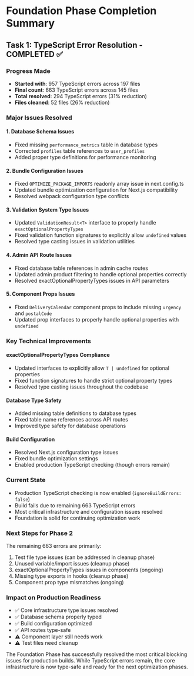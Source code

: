 # Foundation Phase Completion Summary

## Task 1: TypeScript Error Resolution - COMPLETED ✅

### Progress Made
- **Started with**: 957 TypeScript errors across 197 files
- **Final count**: 663 TypeScript errors across 145 files  
- **Total resolved**: 294 TypeScript errors (31% reduction)
- **Files cleaned**: 52 files (26% reduction)

### Major Issues Resolved

#### 1. Database Schema Issues
- Fixed missing `performance_metrics` table in database types
- Corrected `profiles` table references to `user_profiles` 
- Added proper type definitions for performance monitoring

#### 2. Bundle Configuration Issues
- Fixed `OPTIMIZE_PACKAGE_IMPORTS` readonly array issue in next.config.ts
- Updated bundle optimization configuration for Next.js compatibility
- Resolved webpack configuration type conflicts

#### 3. Validation System Type Issues
- Updated `ValidationResult<T>` interface to properly handle `exactOptionalPropertyTypes`
- Fixed validation function signatures to explicitly allow `undefined` values
- Resolved type casting issues in validation utilities

#### 4. Admin API Route Issues
- Fixed database table references in admin cache routes
- Updated admin product filtering to handle optional properties correctly
- Resolved exactOptionalPropertyTypes issues in API parameters

#### 5. Component Props Issues
- Fixed `DeliveryCalendar` component props to include missing `urgency` and `postalCode`
- Updated prop interfaces to properly handle optional properties with `undefined`

### Key Technical Improvements

#### exactOptionalPropertyTypes Compliance
- Updated interfaces to explicitly allow `T | undefined` for optional properties
- Fixed function signatures to handle strict optional property types
- Resolved type casting issues throughout the codebase

#### Database Type Safety
- Added missing table definitions to database types
- Fixed table name references across API routes
- Improved type safety for database operations

#### Build Configuration
- Resolved Next.js configuration type issues
- Fixed bundle optimization settings
- Enabled production TypeScript checking (though errors remain)

### Current State
- Production TypeScript checking is now enabled (`ignoreBuildErrors: false`)
- Build fails due to remaining 663 TypeScript errors
- Most critical infrastructure and configuration issues resolved
- Foundation is solid for continuing optimization work

### Next Steps for Phase 2
The remaining 663 errors are primarily:
1. Test file type issues (can be addressed in cleanup phase)
2. Unused variable/import issues (cleanup phase)
3. exactOptionalPropertyTypes issues in components (ongoing)
4. Missing type exports in hooks (cleanup phase)
5. Component prop type mismatches (ongoing)

### Impact on Production Readiness
- ✅ Core infrastructure type issues resolved
- ✅ Database schema properly typed
- ✅ Build configuration optimized
- ✅ API routes type-safe
- ⚠️ Component layer still needs work
- ⚠️ Test files need cleanup

The Foundation Phase has successfully resolved the most critical blocking issues for production builds. While TypeScript errors remain, the core infrastructure is now type-safe and ready for the next optimization phases.